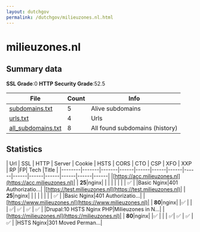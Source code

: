 ```yaml
---
layout: dutchgov
permalink: /dutchgov/milieuzones.nl.html
---
```



# milieuzones.nl
## Summary data


**SSL Grade**:0
**HTTP Security Grade**:52.5


| File       | Count | Info |
|------------|-------|------|
|[subdomains.txt](/data/milieuzones.nl/subdomains.txt)|5|Alive subdomains|
|[urls.txt](/data/milieuzones.nl/urls.txt)|4|Urls|
|[all_subdomains.txt](/data/milieuzones.nl/all_subdomains.txt)|8|All found subdomains (history)|


## Statistics


| Url | SSL | HTTP | Server | Cookie | HSTS | CORS | CTO | CSP | XFO | XXP | RP |FP| Tech |Title |
|--------|-------|-------|------|------|------|------|------|------|------|------|------|------|------|
|[https://acc.milieuzones.nl](https://acc.milieuzones.nl)| | **25**|nginx| | | | | | | | :white_check_mark: | |Basic Nginx|401 Authorizatio...|
|[https://test.milieuzones.nl](https://test.milieuzones.nl)| | **25**|nginx| | | | | | | | :white_check_mark: | |Basic Nginx|401 Authorizatio...|
|[https://www.milieuzones.nl](https://www.milieuzones.nl)| | **80**|nginx| |:white_check_mark: | | | :white_check_mark:| :white_check_mark: | :white_check_mark: | :white_check_mark: | |Drupal:10 HSTS Nginx PHP|Milieuzones in N...|
|[https://milieuzones.nl](https://milieuzones.nl)| | **80**|nginx| |:white_check_mark: | | | :white_check_mark:| :white_check_mark: | :white_check_mark: | :white_check_mark: | |HSTS Nginx|301 Moved Perman...|